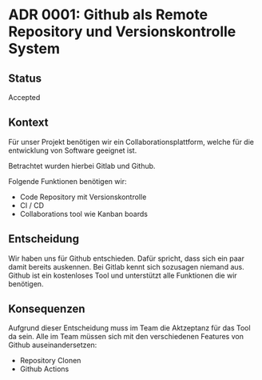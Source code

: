 # ADR 0001: Github als Remote Repository und Versionskontrolle System

## Status

Accepted

## Kontext

Für unser Projekt benötigen wir ein Collaborationsplattform, welche für die entwicklung
von Software geeignet ist.

Betrachtet wurden hierbei Gitlab und Github.

Folgende Funktionen benötigen wir:

- Code Repository mit Versionskontrolle
- CI / CD
- Collaborations tool wie Kanban boards

## Entscheidung

Wir haben uns für Github entschieden.
Dafür spricht, dass sich ein paar damit bereits auskennen.
Bei Gitlab kennt sich sozusagen niemand aus.
Github ist ein kostenloses Tool und unterstützt alle Funktionen die wir benötigen.

## Konsequenzen

Aufgrund dieser Entscheidung muss im Team die Aktzeptanz für das Tool da sein.
Alle im Team müssen sich mit den verschiedenen Features von Github auseinandersetzen:

- Repository Clonen
- Github Actions
